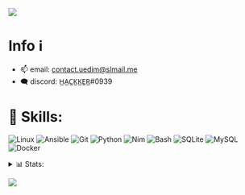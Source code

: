 <p align="left">
  <img src="https://komarev.com/ghpvc/?username=HACCKKER&label=Visitor count&color=00ff00&style=for-the-badge"/>
</p>

<h1>Info ℹ️</h1>

- 📫 email: contact.uedim@slmail.me
- 🗨️ discord: H̲A̲C̲K̲K̲E̲R̲#0939

<h1> 🧰 Skills: </h1>

![Linux](https://img.shields.io/badge/-linux-00ff00?style=for-the-badge&logo=linux&logoColor=black)
![Ansible](https://img.shields.io/badge/-ansible-00ff00?style=for-the-badge&logo=ansible&logoColor=black)
![Git](https://img.shields.io/badge/-git-00ff00?style=for-the-badge&logo=git&logoColor=black)
![Python](https://img.shields.io/badge/-python-00ff00?style=for-the-badge&logo=python&logoColor=black)
![Nim](https://img.shields.io/badge/-nim-00ff00?style=for-the-badge&logo=nim&logoColor=black)
![Bash](https://img.shields.io/badge/-bash-00ff00?style=for-the-badge&logo=gnu-bash&logoColor=black)
![SQLite](https://img.shields.io/badge/-sqlite-00ff00?style=for-the-badge&logo=SQLite&logoColor=black)
![MySQL](https://img.shields.io/badge/-mysql-00ff00?style=for-the-badge&logo=mysql&logoColor=black)
![Docker](https://img.shields.io/badge/-docker-00ff00?style=for-the-badge&logo=docker&logoColor=black)
<!--![Kubernetes](https://img.shields.io/badge/-kubernetes-00ff00?style=for-the-badge&logo=kubernetes&logoColor=black) in progress-->

<details>
  <summary>📊 Stats:</summary>
    <img src="https://github-readme-stats.vercel.app/api?username=HACCKKER&hide_border=true&show_icons=true&include_all_commits=true&show_icons=true&title_color=00ff00&icon_color=00ff00&text_color=c9d1d9&bg_color=00000000" />
    <img src="https://github-readme-stats.vercel.app/api/top-langs/?username=HACCKKER&hide_border=true&layout=compact&show_icons=true&title_color=00ff00&icon_color=00ff00&text_color=c9d1d9&bg_color=00000000" />
</details>

![](https://raw.githubusercontent.com/HACCKKER/HACCKKER/output/github-contribution-grid-snake-dark.svg#gh-dark-mode-only)
